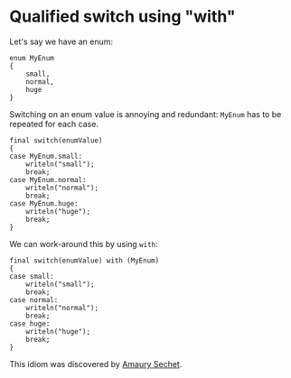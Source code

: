Qualified switch using "with"
=============================


Let's say we have an enum:

    enum MyEnum
    {
        small,
        normal,
        huge
    }

Switching on an enum value is annoying and redundant: `MyEnum` has to be repeated for each case.

    final switch(enumValue)
    {
    case MyEnum.small:
        writeln("small");
        break;
    case MyEnum.normal:
        writeln("normal");
        break;
    case MyEnum.huge:
        writeln("huge");
        break;
    }


We can work-around this by using `with`:

    final switch(enumValue) with (MyEnum)
    {
    case small:
        writeln("small");
        break;
    case normal:
        writeln("normal");
        break;
    case huge:
        writeln("huge");
        break;
    }


This idiom was discovered by [Amaury Sechet](https://github.com/deadalnix).
